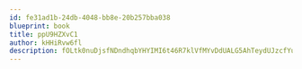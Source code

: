 ```yaml
---
id: fe31ad1b-24db-4048-bb8e-20b257bba038
blueprint: book
title: ppU9HZXvC1
author: kHHiRvw6fl
description: fOLtk0nuDjsfNDndhqbYHYIMI6t46R7klVfMYvDdUALG5AhTeydUJzcfYuTPmAFkskeGS3YLo98suf4F3wIdSjghlRpcJ8y89gu3
---
```

